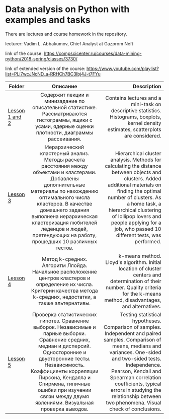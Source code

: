 # Data analysis on Python with examples and tasks
There are lectures and course homework in the repository.

lecturer: Vadim L. Abbakumov, Chief Analyst at Gazprom Neft

link of the course: https://compscicenter.ru/courses/data-mining-python/2018-spring/classes/3730/

link of extended version of the course: https://www.youtube.com/playlist?list=PLi7wcJNcND_a-RRHCh7BC3Ibj4J-t7FYu

| Folder        | Описание    | Description         | 
| ------------- |:--------------------:| -------------------:|
|[Lesson 1 and 2](https://github.com/DimaD0nts0v/CS_center/tree/main/1_2_descriptive_statistics)| Содержит лекции и минизадание по описательной статистике. Рассматриваются гистограммы, ящики с усами, ядерные оценки плотности, диаграммы рассеивания. | Contains lectures and a mini-task on descriptive statistics. Histograms, boxplots, kernel density estimates, scatterplots are considered. |
| [Lesson 3](https://github.com/DimaD0nts0v/CS_center/tree/main/3_clustering) | Иерархический кластерный анализ. Методы расчета расстояния между объектами и кластерами. Добавлены дополнительные материалы по нахождению оптимального числа кластеров. В качестве домашнего задания выполнена иерархическая кластеризация любителей леденцов и людей, претендующих на работу, прошедших 10 различных тестов.| Hierarchical cluster analysis. Methods for calculating the distance between objects and clusters. Added additional materials on finding the optimal number of clusters. As a home task, a hierarchical clustering of lollipop lovers and people applying for a job, who passed 10 different tests, was performed. | 
|[Lesson 4](https://github.com/DimaD0nts0v/CS_center_data_analysis/tree/main/4_k_means)| Метод k-средних. Алгоритм Ллойда. Начальное расположение центров кластеров и определение их числа. Критерии качества метода k-средних, недостатки, а также альтернативы. | k-means method. Lloyd's algorithm. Initial location of cluster centers and determination of their number. Quality criteria for the k-means method, disadvantages, and alternatives. |
|[Lesson 5](https://github.com/DimaD0nts0v/CS_center_data_analysis/tree/main/5_hypothesis_testing)| Проверка статистических гипотез. Сравнение выборок. Независимые и парные выборки. Сравнение средних, медиан и дисперсий. Односторонние и двусторонние тесты. Независимость. Коэффициенты корреляции Пирсона, Кендалла и Спирмена, типичные ошибки при изучении связи между двумя явлениями. Визуальная проверка выводов. | Testing statistical hypotheses. Comparison of samples. Independent and paired samples. Comparison of means, medians and variances. One-sided and two-sided tests. Independence. Pearson, Kendall and Spearman correlation coefficients, typical errors in studying the relationship between two phenomena. Visual check of conclusions. |
